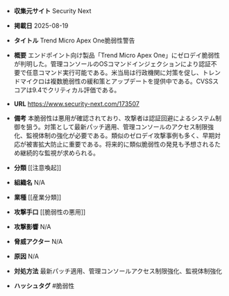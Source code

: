 - **収集元サイト**
Security Next

- **掲載日**
2025-08-19

- **タイトル**
Trend Micro Apex One脆弱性警告

- **概要**
エンドポイント向け製品「Trend Micro Apex One」にゼロデイ脆弱性が判明した。管理コンソールのOSコマンドインジェクションにより認証不要で任意コマンド実行可能である。米当局は行政機関に対策を促し、トレンドマイクロは複数脆弱性の緩和策とアップデートを提供中である。CVSSスコアは9.4でクリティカル評価である。

- **URL**
https://www.security-next.com/173507

- **備考**
本脆弱性は悪用が確認されており、攻撃者は認証回避によるシステム制御を狙う。対策として最新パッチ適用、管理コンソールのアクセス制限強化、監視体制の強化が必要である。類似のゼロデイ攻撃事例も多く、早期対応が被害拡大防止に重要である。将来的に類似脆弱性の発見も予想されるため継続的な監視が求められる。

- **分類**
[[注意喚起]]

- **組織名**
N/A

- **業種**
[[産業分類]]

- **攻撃手口**
[[脆弱性の悪用]]

- **攻撃影響**
N/A

- **脅威アクター**
N/A

- **原因**
N/A

- **対処方法**
最新パッチ適用、管理コンソールアクセス制限強化、監視体制強化

- **ハッシュタグ**
#脆弱性
